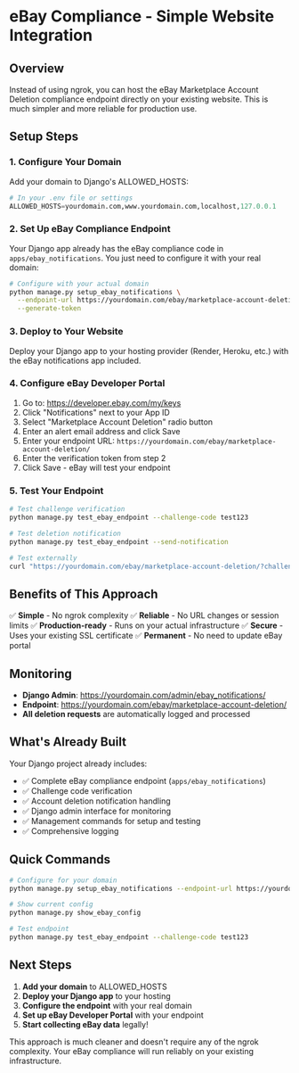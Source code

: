 # eBay Compliance - Simple Website Integration

## Overview

Instead of using ngrok, you can host the eBay Marketplace Account Deletion compliance endpoint directly on your existing website. This is much simpler and more reliable for production use.

## Setup Steps

### 1. Configure Your Domain

Add your domain to Django's ALLOWED_HOSTS:

```python
# In your .env file or settings
ALLOWED_HOSTS=yourdomain.com,www.yourdomain.com,localhost,127.0.0.1
```

### 2. Set Up eBay Compliance Endpoint

Your Django app already has the eBay compliance code in `apps/ebay_notifications`. You just need to configure it with your real domain:

```bash
# Configure with your actual domain
python manage.py setup_ebay_notifications \
  --endpoint-url https://yourdomain.com/ebay/marketplace-account-deletion/ \
  --generate-token
```

### 3. Deploy to Your Website

Deploy your Django app to your hosting provider (Render, Heroku, etc.) with the eBay notifications app included.

### 4. Configure eBay Developer Portal

1. Go to: https://developer.ebay.com/my/keys
2. Click "Notifications" next to your App ID
3. Select "Marketplace Account Deletion" radio button
4. Enter an alert email address and click Save
5. Enter your endpoint URL: `https://yourdomain.com/ebay/marketplace-account-deletion/`
6. Enter the verification token from step 2
7. Click Save - eBay will test your endpoint

### 5. Test Your Endpoint

```bash
# Test challenge verification
python manage.py test_ebay_endpoint --challenge-code test123

# Test deletion notification
python manage.py test_ebay_endpoint --send-notification

# Test externally
curl "https://yourdomain.com/ebay/marketplace-account-deletion/?challenge_code=test123"
```

## Benefits of This Approach

✅ **Simple** - No ngrok complexity
✅ **Reliable** - No URL changes or session limits
✅ **Production-ready** - Runs on your actual infrastructure
✅ **Secure** - Uses your existing SSL certificate
✅ **Permanent** - No need to update eBay portal

## Monitoring

- **Django Admin**: https://yourdomain.com/admin/ebay_notifications/
- **Endpoint**: https://yourdomain.com/ebay/marketplace-account-deletion/
- **All deletion requests** are automatically logged and processed

## What's Already Built

Your Django project already includes:
- ✅ Complete eBay compliance endpoint (`apps/ebay_notifications`)
- ✅ Challenge code verification
- ✅ Account deletion notification handling
- ✅ Django admin interface for monitoring
- ✅ Management commands for setup and testing
- ✅ Comprehensive logging

## Quick Commands

```bash
# Configure for your domain
python manage.py setup_ebay_notifications --endpoint-url https://yourdomain.com/ebay/marketplace-account-deletion/ --generate-token

# Show current config
python manage.py show_ebay_config

# Test endpoint
python manage.py test_ebay_endpoint --challenge-code test123
```

## Next Steps

1. **Add your domain** to ALLOWED_HOSTS
2. **Deploy your Django app** to your hosting
3. **Configure the endpoint** with your real domain
4. **Set up eBay Developer Portal** with your endpoint
5. **Start collecting eBay data** legally!

This approach is much cleaner and doesn't require any of the ngrok complexity. Your eBay compliance will run reliably on your existing infrastructure.
